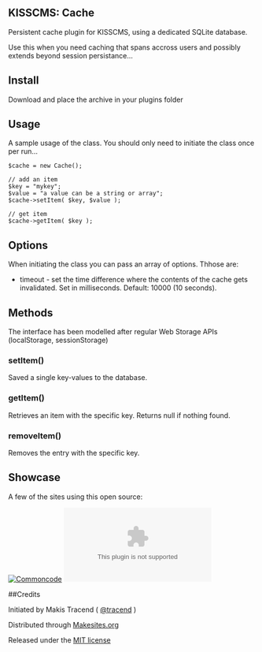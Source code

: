 ## KISSCMS: Cache

Persistent cache plugin for KISSCMS, using a dedicated SQLite database. 

Use this when you need caching that spans accross users and possibly extends beyond session persistance...


## Install 

Download and place the archive in your plugins folder


## Usage

A sample usage of the class. You should only need to initiate the class once per run...
```
$cache = new Cache();

// add an item
$key = "mykey";
$value = "a value can be a string or array";
$cache->setItem( $key, $value );

// get item
$cache->getItem( $key );

```

## Options

When initiating the class you can pass an array of options. Thhose are: 

* timeout - set the time difference where the contents of the cache gets invalidated. Set in milliseconds. Default: 10000 (10 seconds).


## Methods

The interface has been modelled after regular Web Storage APIs (localStorage, sessionStorage)

### setItem()

Saved a single key-values to the database.  

### getItem()

Retrieves an item with the specific key. Returns null if nothing found.

### removeItem()

Removes the entry with the specific key. 


## Showcase

A few of the sites using this open source:

[![Commoncode](http://appicon.makesit.es/commoncode.net)](http://commoncode.net)
[![Gistalks](http://appicon.makesit.es/gistalks.com)](http://gistalks.com)


##Credits

Initiated by Makis Tracend ( [@tracend](http://github.com/tracend) )

Distributed through [Makesites.org](http://makesites.org)

Released under the [MIT license](http://makesites.org/licenses/MIT)


